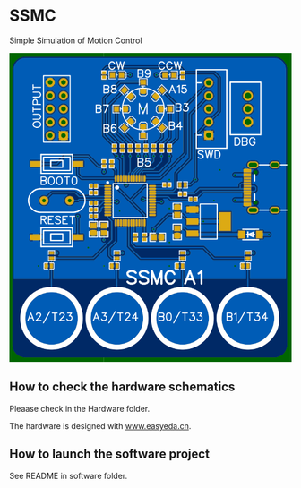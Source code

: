 # SSMC

Simple Simulation of Motion Control

![Alt HW_A1](Description/SSMC_A1.PNG "Hardware A0")

## How to check the hardware schematics

Pleaase check in the Hardware folder.

The hardware is designed with www.easyeda.cn.

## How to launch the software project

See README in software folder.
